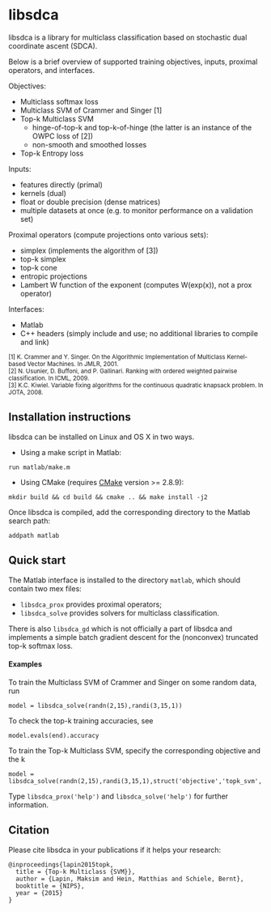 # libsdca

libsdca is a library for multiclass classification based on stochastic dual coordinate ascent (SDCA).

Below is a brief overview of supported training objectives, inputs, proximal operators, and interfaces.

Objectives:
- Multiclass softmax loss
- Multiclass SVM of Crammer and Singer [1]
- Top-k Multiclass SVM
  - hinge-of-top-k and top-k-of-hinge (the latter is an instance of the OWPC loss of [2])
  - non-smooth and smoothed losses
- Top-k Entropy loss

Inputs:
- features directly (primal)
- kernels (dual)
- float or double precision (dense matrices)
- multiple datasets at once (e.g. to monitor performance on a validation set)

Proximal operators (compute projections onto various sets):
- simplex (implements the algorithm of [3])
- top-k simplex
- top-k cone
- entropic projections
- Lambert W function of the exponent (computes W(exp(x)), not a prox operator)

Interfaces:
- Matlab
- C++ headers (simply include and use; no additional libraries to compile and link)

<sup>[1] K. Crammer and Y. Singer. On the Algorithmic Implementation of Multiclass Kernel-based Vector Machines. In JMLR, 2001.</sup>  
<sup>[2] N. Usunier, D. Buffoni, and P. Gallinari. Ranking with ordered weighted pairwise classification. In ICML, 2009.</sup>  
<sup>[3] K.C. Kiwiel. Variable fixing algorithms for the continuous quadratic knapsack problem. In JOTA, 2008.</sup>

## Installation instructions

libsdca can be installed on Linux and OS X in two ways.

- Using a make script in Matlab:
```
run matlab/make.m
```

- Using CMake (requires [CMake](https://cmake.org) version >= 2.8.9):
```
mkdir build && cd build && cmake .. && make install -j2
```

Once libsdca is compiled, add the corresponding directory to the Matlab search path:
```
addpath matlab
```

## Quick start

The Matlab interface is installed to the directory `matlab`, which should contain two mex files:

- `libsdca_prox` provides proximal operators;
- `libsdca_solve` provides solvers for multiclass classification.

There is also `libsdca_gd` which is not officially a part of libsdca and implements a simple batch gradient descent for the (nonconvex) truncated top-k softmax loss.

#### Examples

To train the Multiclass SVM of Crammer and Singer on some random data, run
```
model = libsdca_solve(randn(2,15),randi(3,15,1))
```

To check the top-k training accuracies, see
```
model.evals(end).accuracy
```

To train the Top-k Multiclass SVM, specify the corresponding objective and the k
```
model = libsdca_solve(randn(2,15),randi(3,15,1),struct('objective','topk_svm','k',2))
```

Type `libsdca_prox('help')` and `libsdca_solve('help')` for further information.

## Citation

Please cite libsdca in your publications if it helps your research:
```
@inproceedings{lapin2015topk,
  title = {Top-k Multiclass {SVM}},
  author = {Lapin, Maksim and Hein, Matthias and Schiele, Bernt},
  booktitle = {NIPS},
  year = {2015}
}
```
